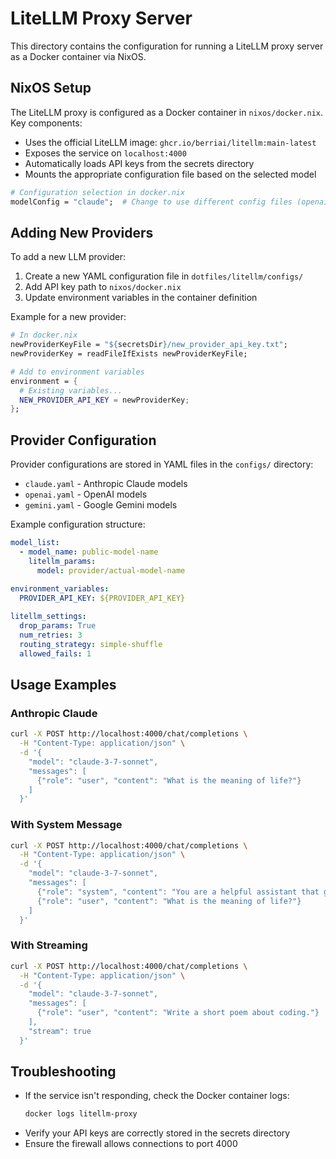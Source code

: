 # LiteLLM Proxy Server

This directory contains the configuration for running a LiteLLM proxy server as a Docker container via NixOS.

## NixOS Setup

The LiteLLM proxy is configured as a Docker container in `nixos/docker.nix`. Key components:

- Uses the official LiteLLM image: `ghcr.io/berriai/litellm:main-latest`
- Exposes the service on `localhost:4000`
- Automatically loads API keys from the secrets directory
- Mounts the appropriate configuration file based on the selected model

```nix
# Configuration selection in docker.nix
modelConfig = "claude";  # Change to use different config files (openai, gemini)
```

## Adding New Providers

To add a new LLM provider:

1. Create a new YAML configuration file in `dotfiles/litellm/configs/`
2. Add API key path to `nixos/docker.nix`
3. Update environment variables in the container definition

Example for a new provider:

```nix
# In docker.nix
newProviderKeyFile = "${secretsDir}/new_provider_api_key.txt";
newProviderKey = readFileIfExists newProviderKeyFile;

# Add to environment variables
environment = {
  # Existing variables...
  NEW_PROVIDER_API_KEY = newProviderKey;
};
```

## Provider Configuration

Provider configurations are stored in YAML files in the `configs/` directory:

- `claude.yaml` - Anthropic Claude models
- `openai.yaml` - OpenAI models
- `gemini.yaml` - Google Gemini models

Example configuration structure:

```yaml
model_list:
  - model_name: public-model-name 
    litellm_params:
      model: provider/actual-model-name

environment_variables:
  PROVIDER_API_KEY: ${PROVIDER_API_KEY}
  
litellm_settings:
  drop_params: True
  num_retries: 3
  routing_strategy: simple-shuffle
  allowed_fails: 1
```

## Usage Examples

### Anthropic Claude

```bash
curl -X POST http://localhost:4000/chat/completions \
  -H "Content-Type: application/json" \
  -d '{
    "model": "claude-3-7-sonnet",
    "messages": [
      {"role": "user", "content": "What is the meaning of life?"}
    ]
  }'
```

### With System Message

```bash
curl -X POST http://localhost:4000/chat/completions \
  -H "Content-Type: application/json" \
  -d '{
    "model": "claude-3-7-sonnet",
    "messages": [
      {"role": "system", "content": "You are a helpful assistant that gives concise answers."},
      {"role": "user", "content": "What is the meaning of life?"}
    ]
  }'
```

### With Streaming

```bash
curl -X POST http://localhost:4000/chat/completions \
  -H "Content-Type: application/json" \
  -d '{
    "model": "claude-3-7-sonnet",
    "messages": [
      {"role": "user", "content": "Write a short poem about coding."}
    ],
    "stream": true
  }'
```

## Troubleshooting

- If the service isn't responding, check the Docker container logs:
  ```bash
  docker logs litellm-proxy
  ```
- Verify your API keys are correctly stored in the secrets directory
- Ensure the firewall allows connections to port 4000
